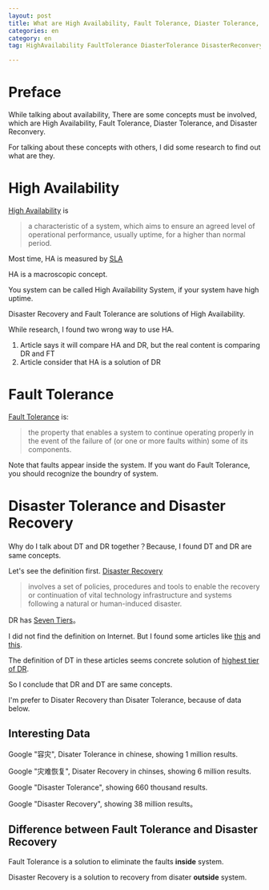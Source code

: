 ```yaml
---
layout: post
title: What are High Availability, Fault Tolerance, Diaster Tolerance, and Disaster Reconvery
categories: en
category: en
tag: HighAvailability FaultTolerance DiasterTolerance DisasterReconvery

---
```


# Preface
While talking about availability, There are some concepts must be involved, which are High Availability,  Fault Tolerance,  Diaster Tolerance, and  Disaster Reconvery.

For talking about these concepts with others, I did some research to find out what are they.

# High Availability
[High Availability](https://en.wikipedia.org/wiki/High_availability) is
>a characteristic of a system, which aims to ensure an agreed level of operational performance, usually uptime, for a higher than normal period.

Most time, HA is measured by [SLA](https://en.wikipedia.org/wiki/Service-level_agreement)

HA is a macroscopic concept.

You system can be called High Availability System, if your system have high uptime.

Disaster Recovery and Fault Tolerance are solutions of High Availability.

While research, I found two wrong way to use HA.
1. Article says it will compare HA and DR, but the real content is comparing DR and FT
2. Article consider that HA is a solution of DR

# Fault Tolerance
[Fault Tolerance](https://en.wikipedia.org/wiki/Fault_tolerance) is:
>the property that enables a system to continue operating properly in the event of the failure of (or one or more faults within) some of its components.

Note that faults appear inside the system. If you want do Fault Tolerance, you should recognize the boundry of system.

# Disaster Tolerance and Disaster Recovery
Why do I talk about DT and DR together？Because, I found DT and DR are same concepts.

Let's see the definition first.
[Disaster Recovery](https://en.wikipedia.org/wiki/Disaster_recovery)
>involves a set of policies, procedures and tools to enable the recovery or continuation of vital technology infrastructure and systems following a natural or human-induced disaster.

DR has [Seven Tiers](https://en.wikipedia.org/wiki/Seven_tiers_of_disaster_recovery)。

I did not find the definition on Internet. But I found some articles like [this](1) and [this](2).

The definition of DT in these articles seems concrete solution of [highest tier of DR](https://en.wikipedia.org/wiki/Seven_tiers_of_disaster_recovery#Tier_7:_Highly_automated.2C_business_integrated_solution).

So I conclude that DR and DT are same concepts.

I'm prefer to Disater Recovery than Disater Tolerance, because of data below.
## Interesting Data
Google "容灾", Disater Tolerance in chinese, showing 1 million results.

Google "灾难恢复", Disater Recovery in chinses, showing 6 million results.

Google "Disaster Tolerance", showing 660 thousand results.

Google "Disaster Recovery", showing 38 million results。

## Difference between Fault Tolerance and Disaster Recovery
Fault Tolerance is a solution to eliminate the faults **inside** system.

Disaster Recovery is a solution to recovery from disater **outside** system.

[1]:http://docs.oracle.com/cd/E19528-01/819-0420/introduction-7/index.html

[2]:https://docstore.mik.ua/manuals/hp-ux/en/T1906-90022/ch01s02.html


